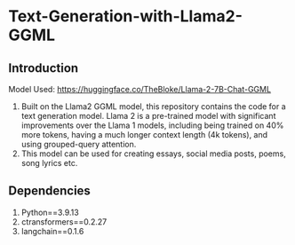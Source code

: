 # Text-Generation-with-Llama2-GGML

## Introduction

Model Used: https://huggingface.co/TheBloke/Llama-2-7B-Chat-GGML

1. Built on the Llama2 GGML model, this repository contains the code for a text generation model. Llama 2 is a pre-trained model with significant improvements over the Llama 1 models, including being trained on 40% more tokens, having a much longer context length (4k tokens), and using grouped-query attention.
2. This model can be used for creating essays, social media posts, poems, song lyrics etc.




## Dependencies
1. Python==3.9.13
2. ctransformers==0.2.27
3. langchain==0.1.6


